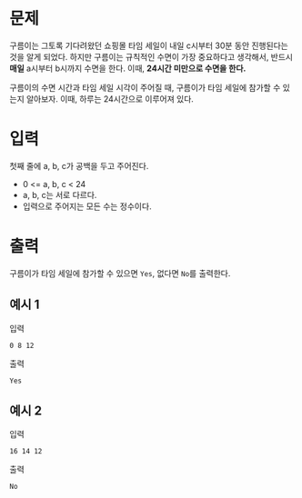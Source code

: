 # 문제

구름이는 그토록 기다려왔던 쇼핑몰 타임 세일이 내일 c시부터 30분 동안 진행된다는 것을 알게 되었다. 하지만 구름이는 규칙적인 수면이 가장 중요하다고 생각해서, 반드시 **매일** a시부터 b시까지 수면을 한다. 이때, **24시간 미만으로 수면을 한다.**

구름이의 수면 시간과 타임 세일 시각이 주어질 때, 구름이가 타임 세일에 참가할 수 있는지 알아보자. 이때, 하루는 24시간으로 이루어져 있다.

# 입력

첫째 줄에 a, b, c가 공백을 두고 주어진다.

- 0 <= a, b, c < 24
- a, b, c는 서로 다르다.
- 입력으로 주어지는 모든 수는 정수이다.

# 출력

구름이가 타임 세일에 참가할 수 있으면 `Yes`, 없다면 `No`를 출력한다.

## 예시 1

입력

```
0 8 12
```

출력

```
Yes
```

## 예시 2

입력

```
16 14 12
```

출력

```
No
```
